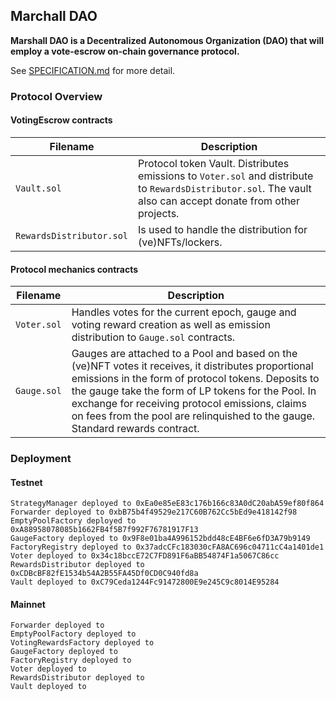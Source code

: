 ## Marchall DAO

**Marshall DAO is a Decentralized Autonomous Organization (DAO) that will employ a vote-escrow on-chain governance protocol.**

See [SPECIFICATION.md](./SPECIFICATION.md) for more detail.

### Protocol Overview

#### VotingEscrow contracts

| Filename | Description |
| --- | --- |
| `Vault.sol` | Protocol token Vault. Distributes emissions to `Voter.sol` and distribute to `RewardsDistributor.sol`. The vault also can accept donate from other projects. |
| `RewardsDistributor.sol` | Is used to handle the distribution for (ve)NFTs/lockers. |

#### Protocol mechanics contracts

| Filename | Description |
| --- | --- |
| `Voter.sol` | Handles votes for the current epoch, gauge and voting reward creation as well as emission distribution to `Gauge.sol` contracts. |
| `Gauge.sol` | Gauges are attached to a Pool and based on the (ve)NFT votes it receives, it distributes proportional emissions in the form of protocol tokens. Deposits to the gauge take the form of LP tokens for the Pool. In exchange for receiving protocol emissions, claims on fees from the pool are relinquished to the gauge. Standard rewards contract. |


### Deployment

#### Testnet

```
StrategyManager deployed to 0xEa0e85eE83c176b166c83A0dC20abA59ef80f864
Forwarder deployed to 0xbB75b4f49529e217C60B762Cc5bEd9e418142f98
EmptyPoolFactory deployed to 0xA88958078085b1662FB4f5B7f992F76781917F13
GaugeFactory deployed to 0x9F8e01ba4A996152bdd48cE4BF6e6fD3A79b9149
FactoryRegistry deployed to 0x37adcCFc183030cFA8AC696c04711cC4a1401de1
Voter deployed to 0x34c18bccE72C7FD891F6aBB54874F1a5067C86cc
RewardsDistributor deployed to 0xCDBcBF82fE1534b54A2B55FA45Df0CD0C940fd8a
Vault deployed to 0xC79Ceda1244Fc91472800E9e245C9c8014E95284
```

#### Mainnet

```
Forwarder deployed to 
EmptyPoolFactory deployed to 
VotingRewardsFactory deployed to 
GaugeFactory deployed to 
FactoryRegistry deployed to 
Voter deployed to 
RewardsDistributor deployed to 
Vault deployed to 
```
